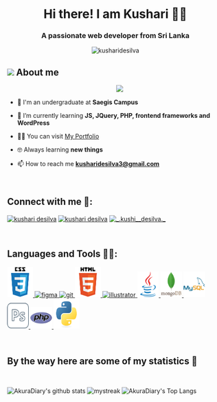 <h1 align="center">Hi there! I am Kushari 👋💜</h1>
<h3 align="center">A passionate web developer from Sri Lanka</h3>

<p align="center"> <img src="https://komarev.com/ghpvc/?username=kusharidesilva&label=Profile%20views&color=0e75b6&style=flat" alt="kusharidesilva" /> </p>


## <picture><img src = "https://github.com/7oSkaaa/7oSkaaa/blob/main/Images/about_me.gif?raw=true" width = 50px></picture> About me

<picture> <img align="right" src="https://github.com/7oSkaaa/7oSkaaa/blob/main/Images/Right_Side.gif?raw=true" width = 250px></picture>

<br>

- 🏢 I'm an undergraduate at **Saegis Campus**

- 🌱 I’m currently learning **JS, JQuery, PHP, frontend frameworks and WordPress**

- 👨‍💻 You can visit [My Portfolio](https://kusharidesilva.github.io/My-Portfolio/)

- 🤓 Always learning **new things**

- 📫 How to reach me **kusharidesilva3@gmail.com**

<br>

## Connect with me 🤝:
<p align="left">
<a href="https://linkedin.com/in/kushari desilva" target="blank"><img align="center" src="https://raw.githubusercontent.com/rahuldkjain/github-profile-readme-generator/master/src/images/icons/Social/linked-in-alt.svg" alt="kushari desilva" height="30" width="40" /></a>
<a href="https://fb.com/kushari desilva" target="blank"><img align="center" src="https://raw.githubusercontent.com/rahuldkjain/github-profile-readme-generator/master/src/images/icons/Social/facebook.svg" alt="kushari desilva" height="30" width="40" /></a>
<a href="https://instagram.com/_.kushi__desilva._" target="blank"><img align="center" src="https://raw.githubusercontent.com/rahuldkjain/github-profile-readme-generator/master/src/images/icons/Social/instagram.svg" alt="_.kushi__desilva._" height="30" width="40" /></a>
</p>


<br>

## Languages and Tools 🧑‍💻:

<p align="left"> <a href="https://www.w3schools.com/css/" target="_blank" rel="noreferrer"> <img src="https://raw.githubusercontent.com/devicons/devicon/master/icons/css3/css3-original-wordmark.svg" alt="css3" width="60" height="70"/> </a> <a href="https://www.figma.com/" target="_blank" rel="noreferrer"> <img src="https://www.vectorlogo.zone/logos/figma/figma-icon.svg" alt="figma" width="50" height="60"/> </a> <a href="https://git-scm.com/" target="_blank" rel="noreferrer"> <img src="https://www.vectorlogo.zone/logos/git-scm/git-scm-icon.svg" alt="git" width="50" height="70"/> </a> <a href="https://www.w3.org/html/" target="_blank" rel="noreferrer"> <img src="https://raw.githubusercontent.com/devicons/devicon/master/icons/html5/html5-original-wordmark.svg" alt="html5" width="60" height="70"/> </a> <a href="https://www.adobe.com/in/products/illustrator.html" target="_blank" rel="noreferrer"> <img src="https://www.vectorlogo.zone/logos/adobe_illustrator/adobe_illustrator-icon.svg" alt="illustrator" width="50" height="60"/> </a> <a href="https://www.java.com" target="_blank" rel="noreferrer"> <img src="https://raw.githubusercontent.com/devicons/devicon/master/icons/java/java-original.svg" alt="java" width="50" height="60"/> </a> <a href="https://www.mongodb.com/" target="_blank" rel="noreferrer"> <img src="https://raw.githubusercontent.com/devicons/devicon/master/icons/mongodb/mongodb-original-wordmark.svg" alt="mongodb" width="50" height="60"/> </a> <a href="https://www.mysql.com/" target="_blank" rel="noreferrer"> <img src="https://raw.githubusercontent.com/devicons/devicon/master/icons/mysql/mysql-original-wordmark.svg" alt="mysql" width="50" height="60"/> </a> <a href="https://www.photoshop.com/en" target="_blank" rel="noreferrer"> <img src="https://raw.githubusercontent.com/devicons/devicon/master/icons/photoshop/photoshop-line.svg" alt="photoshop" width="50" height="60"/> </a> <a href="https://www.php.net" target="_blank" rel="noreferrer"> <img src="https://raw.githubusercontent.com/devicons/devicon/master/icons/php/php-original.svg" alt="php" width="50" height="50"/> </a> <a href="https://www.python.org" target="_blank" rel="noreferrer"> <img src="https://raw.githubusercontent.com/devicons/devicon/master/icons/python/python-original.svg" alt="python" width="60" height="70"/> </a> </p>

<br>


## By the way here are some of my statistics 🚀

<br>

![AkuraDiary's github stats](https://github-readme-stats.vercel.app/api?username=kusharidesilva&show_icons=true&theme=tokyonight)
<img src="https://github-readme-streak-stats.herokuapp.com/?user=kusharidesilva&theme=tokyonight" alt="mystreak"/>
![AkuraDiary's Top Langs](https://github-readme-stats.vercel.app/api/top-langs/?username=kusharidesilva&theme=tokyonight&layout=compact)

<br><br>


